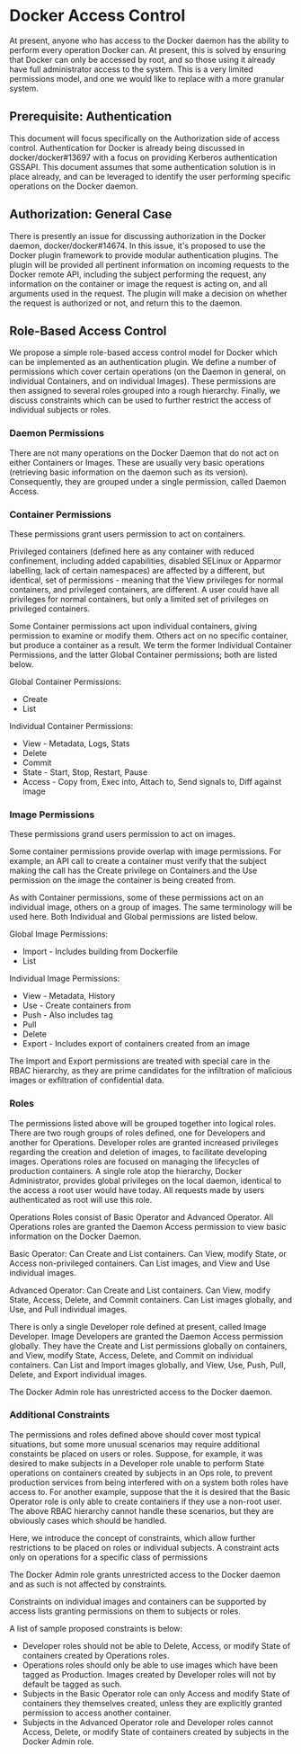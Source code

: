 # Docker Access Control
At present, anyone who has access to the Docker daemon has the ability to
perform every operation Docker can. At present, this is solved by ensuring
that Docker can only be accessed by root, and so those using it already have
full administrator access to the system. This is a very limited permissions
model, and one we would like to replace with a more granular system.

## Prerequisite: Authentication
This document will focus specifically on the Authorization side of access
control. Authentication for Docker is already being discussed in
docker/docker#13697 with a focus on providing Kerberos authentication GSSAPI.
This document assumes that some authentication solution is in place already,
and can be leveraged to identify the user performing specific operations on
the Docker daemon.

## Authorization: General Case
There is presently an issue for discussing authorization in the Docker daemon,
docker/docker#14674. In this issue, it's proposed to use the Docker plugin
framework to provide modular authentication plugins. The plugin will be
provided all pertinent information on incoming requests to the Docker remote
API, including the subject performing the request, any information on the
container or image the request is acting on, and all arguments used in the
request. The plugin will make a decision on whether the request is authorized or
not, and return this to the daemon.

## Role-Based Access Control
We propose a simple role-based access control model for Docker which can be
implemented as an authentication plugin. We define a number of permissions
which cover certain operations (on the Daemon in general, on individual
Containers, and on individual Images). These permissions are then assigned to
several roles grouped into a rough hierarchy. Finally, we discuss constraints
which can be used to further restrict the access of individual subjects or
roles.
<!---
This section may be too short. Consider expanding
-->

### Daemon Permissions
There are not many operations on the Docker Daemon that do not act on either
Containers or Images. These are usually very basic operations (retrieving basic
information on the daemon such as its version). Consequently, they are grouped
under a single permission, called Daemon Access.
<!---
Again, may be too short, consider expanding
-->

### Container Permissions
These permissions grant users permission to act on containers.

<!---
Following paragraph wording is awkward, consider revision
-->
Privileged containers (defined here as any container with reduced confinement,
including added capabilities, disabled SELinux or Apparmor labelling, lack of
certain namespaces) are affected by a different, but identical, set of
permissions - meaning that the View privileges for normal containers, and
privileged containers, are different. A user could have all privileges for
normal containers, but only a limited set of privileges on privileged
containers.

Some Container permissions act upon individual containers, giving permission to
examine or modify them. Others act on no specific container, but produce a
container as a result. We term the former Individual Container Permissions, and
the latter Global Container permissions; both are listed below.

Global Container Permissions:
* Create
* List

Individual Container Permissions:
* View - Metadata, Logs, Stats
* Delete
* Commit
* State - Start, Stop, Restart, Pause
* Access - Copy from, Exec into, Attach to, Send signals to, Diff against image

### Image Permissions
These permissions grand users permission to act on images.

Some container permissions provide overlap with image permissions. For example,
an API call to create a container must verify that the subject making the call
has the Create privilege on Containers and the Use permission on the image the
container is being created from.

As with Container permissions, some of these permissions act on an individual
image, others on a group of images. The same terminology will be used here. Both
Individual and Global permissions are listed below.

Global Image Permissions:
* Import - Includes building from Dockerfile
* List

Individual Image Permissions:
* View - Metadata, History
* Use - Create containers from
* Push - Also includes tag
* Pull
* Delete
* Export - Includes export of containers created from an image

The Import and Export permissions are treated with special care in the RBAC
hierarchy, as they are prime candidates for the infiltration of malicious images
or exfiltration of confidential data.

### Roles
The permissions listed above will be grouped together into logical roles. There
are two rough groups of roles defined, one for Developers and another for Operations.
Developer roles are granted increased privileges regarding the creation and
deletion of images, to facilitate developing images. Operations roles are focused
on managing the lifecycles of production containers. A single role atop the
hierarchy, Docker Administrator, provides global privileges on the local daemon,
identical to the access a root user would have today. All requests made by users
authenticated as root will use this role.

Operations Roles consist of Basic Operator and Advanced Operator. All
Operations roles are granted the Daemon Access permission to view basic
information on the Docker Daemon.

Basic Operator: Can Create and List containers. Can View, modify State, or
Access non-privileged containers. Can List images, and View and Use individual
images.

Advanced Operator: Can Create and List containers. Can View, modify State,
Access, Delete, and Commit containers. Can List images globally, and
Use, and Pull individual images.

There is only a single Developer role defined at present, called Image
Developer. Image Developers are granted the Daemon Access permission globally.
They have the Create and List permissions globally on containers, and View,
modify State, Access, Delete, and Commit on individual containers. Can List
and Import images globally, and View, Use, Push, Pull, Delete, and Export
individual images.

The Docker Admin role has unrestricted access to the Docker daemon.

### Additional Constraints
The permissions and roles defined above should cover most typical situations,
but some more unusual scenarios may require additional constaints be placed on
users or roles. Suppose, for example, it was desired to make subjects in a
Developer role unable to perform State operations on containers created by
subjects in an Ops role, to prevent production services from being interfered
with on a system both roles have access to. For another example, suppose that
the it is desired that the Basic Operator role is only able to create containers
if they use a non-root user. The above RBAC hierarchy cannot handle these
scenarios, but they are obviously cases which should be handled.

Here, we introduce the concept of constraints, which allow further restrictions
to be placed on roles or individual subjects. A constraint acts only on
operations for a specific class of permissions

The Docker Admin role grants unrestricted access to the Docker daemon and as
such is not affected by constraints.

Constraints on individual images and containers can be supported by access lists
granting permissions on them to subjects or roles.

A list of sample proposed constraints is below:
* Developer roles should not be able to Delete, Access, or modify State of
containers created by Operations roles.
* Operations roles should only be able to use images which have been tagged as
Production. Images created by Developer roles will not by default be tagged as
such.
* Subjects in the Basic Operator role can only Access and modify State of
containers they themselves created, unless they are explicitly granted
permission to access another container.
* Subjects in the Advanced Operator role and Developer roles cannot Access,
Delete, or modify State of containers created by subjects in the Docker Admin
role.
